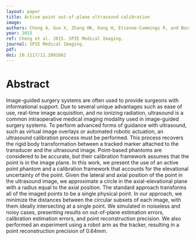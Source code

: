 ```yaml
---
layout: paper
title: Active point out-of-plane ultrasound calibration
image:
authors: Cheng A, Guo X, Zhang HK, Kang H, Etienne-Cummings R, and Boctor EM.
year: 2015
ref: Cheng et al. 2015. SPIE Medical Imaging.
journal: SPIE Medical Imaging.
pdf:
doi: 10.1117/12.2081662
---
```


# Abstract
Image-guided surgery systems are often used to provide surgeons with informational support. Due to several unique advantages such as ease of use, real-time image acquisition, and no ionizing radiation, ultrasound is a common intraoperative medical imaging modality used in image-guided surgery systems. To perform advanced forms of guidance with ultrasound, such as virtual image overlays or automated robotic actuation, an ultrasound calibration process must be performed. This process recovers the rigid body transformation between a tracked marker attached to the transducer and the ultrasound image. Point-based phantoms are considered to be accurate, but their calibration framework assumes that the point is in the image plane. In this work, we present the use of an active point phantom and a calibration framework that accounts for the elevational uncertainty of the point. Given the lateral and axial position of the point in the ultrasound image, we approximate a circle in the axial-elevational plane with a radius equal to the axial position. The standard approach transforms all of the imaged points to be a single physical point. In our approach, we minimize the distances between the circular subsets of each image, with them ideally intersecting at a single point. We simulated in noiseless and noisy cases, presenting results on out-of-plane estimation errors, calibration estimation errors, and point reconstruction precision. We also performed an experiment using a robot arm as the tracker, resulting in a point reconstruction precision of 0.64mm.
